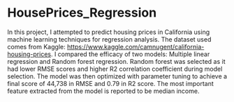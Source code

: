 # HousePrices_Regression
In this project, I attempted to predict housing prices in California using machine learning techniques for regression analysis. The dataset used comes from Kaggle: https://www.kaggle.com/camnugent/california-housing-prices. I compared the efficacy of two models: Multiple linear regression and Random forest regression. Random forest was selected as it had lower RMSE scores and higher R2 correlation coefficient during model selection. The model was then optimized with parameter tuning to achieve a final score of 44,738 in RMSE and 0.79 in R2 score. The most important feature extracted from the model is reported to be median income.
